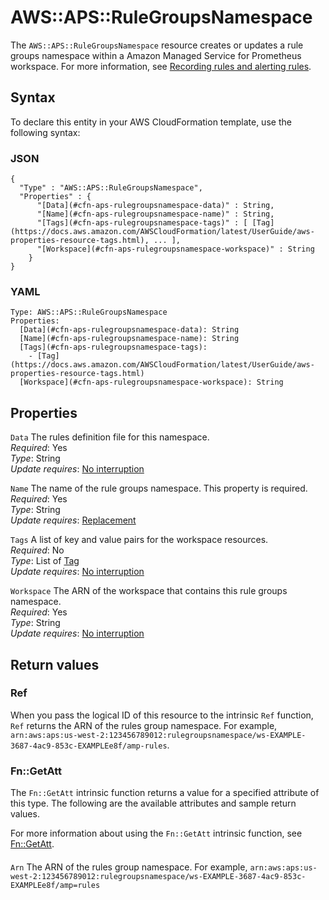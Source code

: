 # AWS::APS::RuleGroupsNamespace<a name="aws-resource-aps-rulegroupsnamespace"></a>

The `AWS::APS::RuleGroupsNamespace` resource creates or updates a rule groups namespace within a Amazon Managed Service for Prometheus workspace\. For more information, see [ Recording rules and alerting rules](https://docs.aws.amazon.com/prometheus/latest/userguide/AMP-Ruler.html)\.

## Syntax<a name="aws-resource-aps-rulegroupsnamespace-syntax"></a>

To declare this entity in your AWS CloudFormation template, use the following syntax:

### JSON<a name="aws-resource-aps-rulegroupsnamespace-syntax.json"></a>

```
{
  "Type" : "AWS::APS::RuleGroupsNamespace",
  "Properties" : {
      "[Data](#cfn-aps-rulegroupsnamespace-data)" : String,
      "[Name](#cfn-aps-rulegroupsnamespace-name)" : String,
      "[Tags](#cfn-aps-rulegroupsnamespace-tags)" : [ [Tag](https://docs.aws.amazon.com/AWSCloudFormation/latest/UserGuide/aws-properties-resource-tags.html), ... ],
      "[Workspace](#cfn-aps-rulegroupsnamespace-workspace)" : String
    }
}
```

### YAML<a name="aws-resource-aps-rulegroupsnamespace-syntax.yaml"></a>

```
Type: AWS::APS::RuleGroupsNamespace
Properties:
  [Data](#cfn-aps-rulegroupsnamespace-data): String
  [Name](#cfn-aps-rulegroupsnamespace-name): String
  [Tags](#cfn-aps-rulegroupsnamespace-tags):
    - [Tag](https://docs.aws.amazon.com/AWSCloudFormation/latest/UserGuide/aws-properties-resource-tags.html)
  [Workspace](#cfn-aps-rulegroupsnamespace-workspace): String
```

## Properties<a name="aws-resource-aps-rulegroupsnamespace-properties"></a>

`Data` <a name="cfn-aps-rulegroupsnamespace-data"></a>
The rules definition file for this namespace\.  
_Required_: Yes  
_Type_: String  
_Update requires_: [No interruption](https://docs.aws.amazon.com/AWSCloudFormation/latest/UserGuide/using-cfn-updating-stacks-update-behaviors.html#update-no-interrupt)

`Name` <a name="cfn-aps-rulegroupsnamespace-name"></a>
The name of the rule groups namespace\. This property is required\.  
_Required_: Yes  
_Type_: String  
_Update requires_: [Replacement](https://docs.aws.amazon.com/AWSCloudFormation/latest/UserGuide/using-cfn-updating-stacks-update-behaviors.html#update-replacement)

`Tags` <a name="cfn-aps-rulegroupsnamespace-tags"></a>
A list of key and value pairs for the workspace resources\.  
_Required_: No  
_Type_: List of [Tag](https://docs.aws.amazon.com/AWSCloudFormation/latest/UserGuide/aws-properties-resource-tags.html)  
_Update requires_: [No interruption](https://docs.aws.amazon.com/AWSCloudFormation/latest/UserGuide/using-cfn-updating-stacks-update-behaviors.html#update-no-interrupt)

`Workspace` <a name="cfn-aps-rulegroupsnamespace-workspace"></a>
The ARN of the workspace that contains this rule groups namespace\.  
_Required_: Yes  
_Type_: String  
_Update requires_: [No interruption](https://docs.aws.amazon.com/AWSCloudFormation/latest/UserGuide/using-cfn-updating-stacks-update-behaviors.html#update-no-interrupt)

## Return values<a name="aws-resource-aps-rulegroupsnamespace-return-values"></a>

### Ref<a name="aws-resource-aps-rulegroupsnamespace-return-values-ref"></a>

When you pass the logical ID of this resource to the intrinsic `Ref` function, `Ref` returns the ARN of the rules group namespace\. For example, `arn:aws:aps:us-west-2:123456789012:rulegroupsnamespace/ws-EXAMPLE-3687-4ac9-853c-EXAMPLEe8f/amp-rules`\.

### Fn::GetAtt<a name="aws-resource-aps-rulegroupsnamespace-return-values-fn--getatt"></a>

The `Fn::GetAtt` intrinsic function returns a value for a specified attribute of this type\. The following are the available attributes and sample return values\.

For more information about using the `Fn::GetAtt` intrinsic function, see [Fn::GetAtt](https://docs.aws.amazon.com/AWSCloudFormation/latest/UserGuide/intrinsic-function-reference-getatt.html)\.

#### <a name="aws-resource-aps-rulegroupsnamespace-return-values-fn--getatt-fn--getatt"></a>

`Arn` <a name="Arn-fn::getatt"></a>
The ARN of the rules group namespace\. For example, `arn:aws:aps:us-west-2:123456789012:rulegroupsnamespace/ws-EXAMPLE-3687-4ac9-853c-EXAMPLEe8f/amp=rules`
